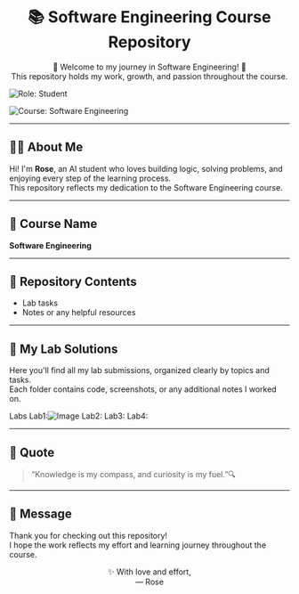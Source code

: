 <h1 align="center">📚 Software Engineering Course Repository</h1>

<p align="center">
  🌸 Welcome to my journey in Software Engineering! 🌸<br>
  This repository holds my work, growth, and passion throughout the course.
</p>

<p align="center">
  
 ![Role: Student](https://img.shields.io/badge/Role-Student-f7c6d9?style=flat-square)
 
![Course: Software Engineering](https://img.shields.io/badge/Course-Software%20Engineering-f7c6d9?style=flat-square)

</p>

---

## 👩‍💻 About Me
Hi! I'm **Rose**, an AI student who loves building logic, solving problems, and enjoying every step of the learning process.  
This repository reflects my dedication to the Software Engineering course.

---

## 🔖 Course Name
**Software Engineering**

---

## 📁 Repository Contents
- Lab tasks  
- Notes or any helpful resources  


---

## 📂 My Lab Solutions
Here you'll find all my lab submissions, organized clearly by topics and tasks.  
Each folder contains code, screenshots, or any additional notes I worked on.


 Labs
   Lab1:![Image](https://github.com/user-attachments/assets/85a9ffb9-2e5c-4af9-aacb-2f1afb152127)
   Lab2: 
   Lab3:
   Lab4:
   


---

## 🌟 Quote
> “Knowledge is my compass, and curiosity is my fuel.”🔍

---

## 💌 Message
Thank you for checking out this repository!  
I hope the work reflects my effort and learning journey throughout the course.

<p align="center">
  ✨ With love and effort,<br>
  — Rose
</p>
